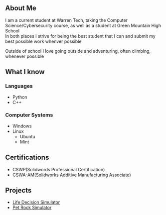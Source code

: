 ## About Me

I am a current student at Warren Tech, taking the Computer Science/Cybersecurity course, as well as a student at Green Mountain High School  
In both places I strive for being the best student that I can and submit my best possible work whenver possible

Outside of school I love going outside and adventuring, often climbing, whenever possible

## What I know

### Languages
* Python
* C++

### Computer Systems
* Windows
* Linux
  * Ubuntu
  * Mint
 
## Certifications
* CSWP(Solidwords Professional Certification)
* CSWA-AM(Solidworks Additive Manufacturing Associate)

## Projects
* [Life Decision Simulator](https://github.com/WTCSC/life-decision-simulator-DylanSoule)
* [Pet Rock Simulator](https://github.com/WTCSC/pet-rock-simulator-DylanSoule)
